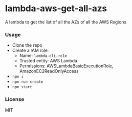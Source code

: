 lambda-aws-get-all-azs
======================

A lambda to get the list of all the AZs of all the AWS Regions.

### Usage

*  Clone the repo
*  Create a IAM role:
    *  Name: `lambda-cli-role`
    *  Trusted entity: AWS Lambda
    *  Permissions: AWSLambdaBasicExecutionRole, AmazonEC2ReadOnlyAccess
*  `npm i`
*  `npm run create`
*  `npm start`

### License

MIT